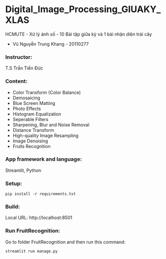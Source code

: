 # Digital_Image_Processing_GIUAKY_XLAS
HCMUTE - Xử lý ảnh số - 10 Bài tập giữa kỳ và 1 bài nhận diện trái cây

- Vũ Nguyễn Trung Khang - 20110277

### Instructor: 
T.S Trần Tiến Đức

### Content:
- Color Transform (Color Balance)
- Demosaicing
- Blue Screen Matting
- Photo Effects
- Histogram Equalization
- Seperable Filters
- Sharpening, Blur and Noise Removal
- Distance Transform
- High-quality Image Resampling
- Image Denoising
- Fruits Recognition

### App framework and language:
Streamlit, Python
### Setup:
    pip install -r requirements.txt

### Build:
Local URL: http://localhost:8501

### Run FruitRecognition:
Go to folder FruitRecognition and then run this command:

    streamlit run manage.py


